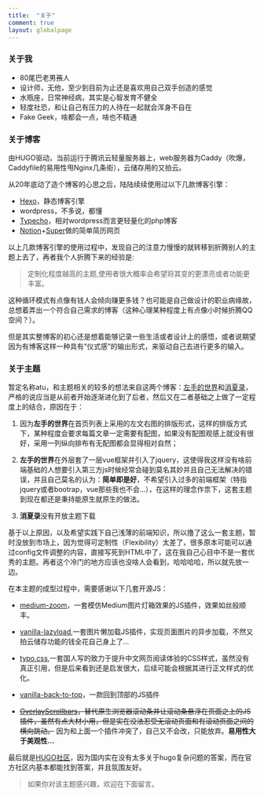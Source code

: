 ```yaml
---
title:  "关于"
comment: true
layout: globalpage
---
```


### 关于我

+ 80尾巴老男~~孩~~人
+ 设计师，无他，至少到目前为止还是喜欢用自己双手创造的感觉
+ 水瓶座，日常神经病，其实是心智发育不健全
+ 轻度社恐，和让自己有压力的人待在一起就会浑身不自在
+ Fake Geek，啥都会一点，啥也不精通

### 关于博客

由HUGO驱动，当前运行于腾讯云轻量服务器上，web服务器为Caddy（吹爆，Caddyfile的易用性甩Nginx几条街），云储存用的又拍云。

从20年底动了造个博客的心思之后，陆陆续续使用过以下几款博客引擎：

+ [Hexo](https://hexo.io)，静态博客引擎
+ wordpress，不多说，都懂
+ [Typecho](http://typecho.org/)，相对wordpress而言更轻量化的php博客
+ [Notion](https://notion.so)+[Super](https://super.so)做的简单简历网页

以上几款博客引擎的使用过程中，发现自己的注意力慢慢的就转移到折腾别人的主题上去了，再者我个人折腾下来的经验是:

>定制化程度越高的主题,使用者很大概率会希望将其变的更漂亮或者功能更丰富。

这种循环模式有点像有钱人会倾向赚更多钱？也可能是自己做设计的职业病缘故，总想着弄出一个符合自己需求的博客（这种心理某种程度上有点像小时候折腾QQ空间？）。

但是其实整博客的初心还是想着能够记录一些生活或者设计上的感悟，或者说期望因为有博客这样一种具有“仪式感”的输出形式，来驱动自己去进行更多的输入。

### 关于主题

暂定名称atu，和主题相关的较多的想法来自这两个博客：[左手的世界](https://amazingrise.net/)和[消夏录](https://tin6.com/)，严格的说应当是从前者开始逐渐进化到了后者，然后又在二者基础之上做了一定程度上的结合，原因在于：

1. 因为**左手的世界**在首页列表上采用的左文右图的排版形式，这样的排版方式下，某种程度会要求每篇文章一定需要有配图，如果没有配图观感上就没有很好，采用一列纵向排布有无配图都会显得相对自然；

2. **左手的世界**在外层套了一层vue框架并引入了jquery，这使得我这样没有啥前端基础的人想要引入第三方js时候经常会碰到莫名其妙并且自己无法解决的错误，并且自己莫名的认为：**简单即是好**，不希望引入过多的前端框架（特指jquery或者bootrap，vue那些我也不会...），在这样的理念作祟下，这套主题到现在都还是秉持能原生就原生的做法。

3. **消夏录**没有开放主题下载

基于以上原因，以及希望实践下自己浅薄的前端知识，所以撸了这么一套主题，暂时没放到市场上，因为觉得可定制性（Flexibility）太差了，很多原本可能可以通过config文件调整的内容，直接写死到HTML中了，这在我自己心目中不是一套优秀的主题。再者这个冷门的地方应该也没啥人会看到，哈哈哈哈，所以就先放一边。

在本主题的成型过程中，需要感谢以下几套开源JS：

+ [medium-zoom](https://github.com/francoischalifour/medium-zoom)，一套模仿Medium图片灯箱效果的JS插件，效果如丝般顺丰。

+ [vanilla-lazyload](https://github.com/verlok/vanilla-lazyload),一套图片懒加载JS插件，实现页面图片的异步加载，不然又拍云储存功能的钱全花自己身上了...

+ [typo.css](https://github.com/sofish/typo.css),一套国人写的致力于提升中文网页阅读体验的CSS样式，虽然没有真正引用，但是后来看到还是启发很大，后续可能会根据其进行正文样式的优化。

+ [vanilla-back-to-top](https://github.com/vfeskov/vanilla-back-to-top)，一款回到顶部的JS插件

+ ~~[OverlayScrollbars](https://github.com/KingSora/OverlayScrollbars)，替代原生浏览器滚动条并让滚动条悬浮在页面之上的JS插件，虽然有点大材小用，但是实在没法忍受无滚动页面和有滚动页面之间的横向跳动。~~ 因为和上面一个插件冲突了，自己又不会改，只能放弃。**易用性大于美观性...**

最后就是[HUGO社区](https://discourse.gohugo.io/)，因为国内实在没有太多关于hugo复杂问题的答案，而在官方社区内基本都能找到答案，并且氛围友好。

>如果你对该主题感兴趣，欢迎在下面留言。
